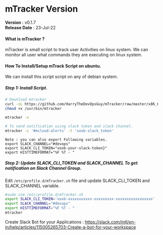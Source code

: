 # mTracker Version
 **Version**        : v0.1.7 <br>
 **Release Date**   : 23-Jul-22 <br>

#### What is mTracker ?
mTracker is small script to track user Activities on linux system. We can monitor all user what commands they are executing on linux system.

#### How To Install/Setup mTrack Script on ubuntu.
We can install this script script on any of debian system.

##### Step 1: Install Script.
```bash
# Download mtracker
curl -sL https://github.com/HarryTheDevOpsGuy/mTracker/raw/master/x86_64/mtracker -o /usr/bin/mtracker
chmod +x /usr/bin/mtracker

mtracker -v

# To send notification using slack token and slack channel.
mtracker -c '#mcloud-alerts' -t 'xoxb-slack_token'
```

    Note : you can also export Following variables.
    export SLACK_CHANNEL="#devops"
    export SLACK_CLI_TOKEN="xoxb-your-slack-token}"
    export HISTTIMEFORMAT="%F %T - "


##### Step 2: Update SLACK_CLI_TOKEN and SLACK_CHANNEL To get notification on Slack Channel Group.

Edit `/etc/profile.d/mTracker.sh` file and update SLACK_CLI_TOKEN and SLACK_CHANNEL variable.

```bash
#sudo vim /etc/profile.d/mTracker.sh
export SLACK_CLI_TOKEN='xoxb-xxxxxxxxxxx-xxxxxxxxx-xxxxxxxxxxxxxxxxx'
export SLACK_CHANNEL="#devops"
export HISTTIMEFORMAT="%F %T - "
mtracker
```
Create Slack Bot for your Applications : https://slack.com/intl/en-in/help/articles/115005265703-Create-a-bot-for-your-workspace
